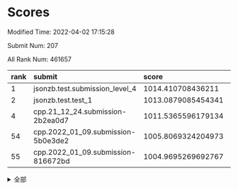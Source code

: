 # Scores

Modified Time: 2022-04-02 17:15:28

Submit Num: 207

All Rank Num: 461657

| rank |               submit               |       score        |       sigma        | pk_num |
| :--- | :--------------------------------- | :----------------- | :----------------- | :----- |
| 1    | jsonzb.test.submission_level_4     | 1014.410708436211  | 0.8138193474003166 | 8921   |
| 2    | jsonzb.test.test_1                 | 1013.0879085454341 | 0.7978274329667322 | 8923   |
| 4    | cpp.21_12_24.submission-2b2ea0d7   | 1011.5365596179134 | 0.7664044919740438 | 8917   |
| 54   | cpp.2022_01_09.submission-5b0e3de2 | 1005.8069324204973 | 0.719965316100417  | 8921   |
| 55   | cpp.2022_01_09.submission-816672bd | 1004.9695269692767 | 0.7112803932306477 | 8922   |


<details>
<summary>全部</summary>

| rank |                 submit                 |       score        |       sigma        | pk_num |
| :--- | :------------------------------------- | :----------------- | :----------------- | :----- |
| 1    | jsonzb.test.submission_level_4         | 1014.410708436211  | 0.8138193474003166 | 8921   |
| 2    | jsonzb.test.test_1                     | 1013.0879085454341 | 0.7978274329667322 | 8923   |
| 3    | gobigger.level_3.submission_level_3_12 | 1011.7266225700604 | 0.7882048790305386 | 8923   |
| 4    | cpp.21_12_24.submission-2b2ea0d7       | 1011.5365596179134 | 0.7664044919740438 | 8917   |
| 5    | gobigger.level_3.submission_level_3_37 | 1011.3925418470135 | 0.7737280371887941 | 8914   |
| 6    | gobigger.level_3.submission_level_3_48 | 1011.3239666700659 | 0.7547094232001458 | 8921   |
| 7    | gobigger.level_3.submission_level_3_15 | 1011.1447983721424 | 0.7912300525535854 | 8917   |
| 8    | gobigger.level_3.submission_level_3_7  | 1010.992801810956  | 0.7591094619463181 | 8923   |
| 9    | gobigger.level_3.submission_level_3_25 | 1010.9257188741558 | 0.7881380471343999 | 8916   |
| 10   | gobigger.level_3.submission_level_3_47 | 1010.8985185171044 | 0.7738913003725942 | 8923   |
| 11   | gobigger.level_3.submission_level_3_42 | 1010.7535355019618 | 0.7769657907430996 | 8920   |
| 12   | gobigger.level_3.submission_level_3_22 | 1010.7361201058989 | 0.7739414841698071 | 8926   |
| 13   | gobigger.level_3.submission_level_3_16 | 1010.7260589970103 | 0.7587075849430301 | 8924   |
| 14   | gobigger.level_3.submission_level_3_13 | 1010.6932188863334 | 0.7761967565238961 | 8926   |
| 15   | gobigger.level_3.submission_level_3_20 | 1010.628675647129  | 0.7669551344109687 | 8922   |
| 16   | gobigger.level_3.submission_level_3_4  | 1010.5780159092756 | 0.7409178632561806 | 8923   |
| 17   | gobigger.level_3.submission_level_3_35 | 1010.520180382566  | 0.7817267691990787 | 8923   |
| 18   | gobigger.level_3.submission_level_3_31 | 1010.4571548493437 | 0.7510967135683602 | 8915   |
| 19   | gobigger.level_3.submission_level_3_39 | 1010.398291621699  | 0.7591835599620449 | 8916   |
| 20   | gobigger.level_3.submission_level_3_8  | 1010.3111501403644 | 0.7668589281833538 | 8922   |
| 21   | gobigger.level_3.submission_level_3_34 | 1010.2492706627761 | 0.7533476364333436 | 8918   |
| 22   | gobigger.level_3.submission_level_3_33 | 1010.2164874089497 | 0.7795054975474777 | 8921   |
| 23   | gobigger.level_3.submission_level_3_1  | 1010.1728808400576 | 0.7748700768526371 | 8918   |
| 24   | gobigger.level_3.submission_level_3_9  | 1010.1392525361709 | 0.764078776401183  | 8922   |
| 25   | gobigger.level_3.submission_level_3_5  | 1009.9944162619638 | 0.7822685429570329 | 8923   |
| 26   | gobigger.level_3.submission_level_3_43 | 1009.9227370680621 | 0.7666036513821163 | 8919   |
| 27   | gobigger.level_3.submission_level_3_19 | 1009.9220150867297 | 0.7788393656765973 | 8923   |
| 28   | gobigger.level_3.submission_level_3_29 | 1009.8903391658422 | 0.7424239749733785 | 8924   |
| 29   | gobigger.level_3.submission_level_3_17 | 1009.8837159867885 | 0.747683430036138  | 8922   |
| 30   | gobigger.level_3.submission_level_3_26 | 1009.8771432128631 | 0.7538207545366443 | 8923   |
| 31   | gobigger.level_3.submission_level_3_40 | 1009.8452357822516 | 0.7520263576726339 | 8922   |
| 32   | gobigger.level_3.submission_level_3_10 | 1009.8030354958782 | 0.7631004345672812 | 8922   |
| 33   | gobigger.level_3.submission_level_3_23 | 1009.7550780351886 | 0.7616247287044606 | 8916   |
| 34   | gobigger.level_3.submission_level_3_27 | 1009.739960808582  | 0.746480949162861  | 8921   |
| 35   | gobigger.level_3.submission_level_3_44 | 1009.6769202746877 | 0.7429520713895196 | 8924   |
| 36   | gobigger.level_3.submission_level_3_21 | 1009.6672669302391 | 0.7472767096524299 | 8917   |
| 37   | gobigger.level_3.submission_level_3_24 | 1009.6634956990788 | 0.7443680145881457 | 8922   |
| 38   | gobigger.level_3.submission_level_3_0  | 1009.6091653040947 | 0.7781250618452614 | 8926   |
| 39   | gobigger.level_3.submission_level_3_41 | 1009.5839077948353 | 0.7457125263472526 | 8917   |
| 40   | gobigger.level_3.submission_level_3_2  | 1009.5372123851613 | 0.7522804612165122 | 8921   |
| 41   | gobigger.level_3.submission_level_3_30 | 1009.5012283157313 | 0.7553131014962372 | 8922   |
| 42   | gobigger.level_3.submission_level_3_28 | 1009.4997269378417 | 0.7575698075923192 | 8922   |
| 43   | gobigger.level_3.submission_level_3_38 | 1009.3254088659572 | 0.7477687689897713 | 8919   |
| 44   | gobigger.level_3.submission_level_3_11 | 1009.2541826992782 | 0.7500132978050964 | 8923   |
| 45   | gobigger.level_3.submission_level_3_14 | 1009.2290605914106 | 0.7564505697180863 | 8921   |
| 46   | gobigger.level_3.submission_level_3_49 | 1009.0762700605804 | 0.7410879493420369 | 8922   |
| 47   | gobigger.level_3.submission_level_3_32 | 1009.0605916398588 | 0.7580478167204457 | 8920   |
| 48   | gobigger.level_3.submission_level_3_3  | 1008.9950674549932 | 0.7492212917563981 | 8919   |
| 49   | gobigger.level_3.submission_level_3_46 | 1008.8416693083713 | 0.7403765081625733 | 8919   |
| 50   | gobigger.level_3.submission_level_3_45 | 1008.7808333088763 | 0.7185344802796044 | 8922   |
| 51   | gobigger.level_3.submission_level_3_6  | 1008.4635614455915 | 0.7378888226630507 | 8926   |
| 52   | gobigger.level_3.submission_level_3_18 | 1008.1525458251838 | 0.75881800376818   | 8925   |
| 53   | gobigger.level_3.submission_level_3_36 | 1007.4009403730406 | 0.7412146805599268 | 8917   |
| 54   | cpp.2022_01_09.submission-5b0e3de2     | 1005.8069324204973 | 0.719965316100417  | 8921   |
| 55   | cpp.2022_01_09.submission-816672bd     | 1004.9695269692767 | 0.7112803932306477 | 8922   |
| 56   | gobigger.level_1.submission_level_1_49 | 1004.964332094428  | 0.7108889082454967 | 8922   |
| 57   | gobigger.level_1.submission_level_1_1  | 1004.7351974790128 | 0.7182098985057277 | 8924   |
| 58   | gobigger.level_1.submission_level_1_0  | 1004.5864177706227 | 0.7248285719756729 | 8922   |
| 59   | gobigger.level_1.submission_level_1_27 | 1004.5382501314332 | 0.7279978853640814 | 8926   |
| 60   | gobigger.level_1.submission_level_1_41 | 1004.4463147030358 | 0.728384335180606  | 8917   |
| 61   | gobigger.level_1.submission_level_1_7  | 1004.438637091873  | 0.7140405747788424 | 8918   |
| 62   | gobigger.level_1.submission_level_1_18 | 1004.3929786448476 | 0.7219784370270017 | 8925   |
| 63   | gobigger.level_1.submission_level_1_11 | 1004.3260196103294 | 0.7285441045042145 | 8924   |
| 64   | gobigger.level_1.submission_level_1_22 | 1004.3163225917318 | 0.711047881678737  | 8921   |
| 65   | gobigger.level_1.submission_level_1_9  | 1004.252702255987  | 0.7354342035287675 | 8919   |
| 66   | gobigger.level_1.submission_level_1_47 | 1004.2305782170738 | 0.7264090368139986 | 8914   |
| 67   | gobigger.level_1.submission_level_1_3  | 1004.0601047177893 | 0.707342200595286  | 8919   |
| 68   | gobigger.level_1.submission_level_1_26 | 1004.0273776097358 | 0.717029628872019  | 8927   |
| 69   | gobigger.level_1.submission_level_1_20 | 1003.9822339572515 | 0.7252126126593871 | 8922   |
| 70   | gobigger.level_1.submission_level_1_46 | 1003.9591226897369 | 0.70965805785173   | 8919   |
| 71   | gobigger.level_1.submission_level_1_14 | 1003.9330686379756 | 0.709124321398288  | 8923   |
| 72   | gobigger.level_1.submission_level_1_35 | 1003.8336294444032 | 0.7254371904168152 | 8924   |
| 73   | gobigger.level_1.submission_level_1_45 | 1003.7750729481058 | 0.711502719814312  | 8921   |
| 74   | gobigger.level_1.submission_level_1_17 | 1003.7139654777383 | 0.7181519795052029 | 8919   |
| 75   | gobigger.level_1.submission_level_1_36 | 1003.6851697012195 | 0.7204188053521019 | 8921   |
| 76   | gobigger.level_1.submission_level_1_29 | 1003.6492889247072 | 0.7184226738982117 | 8918   |
| 77   | gobigger.level_1.submission_level_1_44 | 1003.612350807175  | 0.7214532728410091 | 8919   |
| 78   | gobigger.level_1.submission_level_1_31 | 1003.6016896049434 | 0.7187950518111543 | 8916   |
| 79   | gobigger.level_1.submission_level_1_38 | 1003.5594573378023 | 0.7172940924584938 | 8915   |
| 80   | gobigger.level_1.submission_level_1_34 | 1003.5015342883779 | 0.7005552447839049 | 8926   |
| 81   | gobigger.level_1.submission_level_1_33 | 1003.497203000425  | 0.7280875835491083 | 8925   |
| 82   | gobigger.level_1.submission_level_1_28 | 1003.4549900792887 | 0.7095081639088847 | 8924   |
| 83   | gobigger.level_1.submission_level_1_32 | 1003.4278988937963 | 0.7092566220592552 | 8923   |
| 84   | gobigger.level_1.submission_level_1_48 | 1003.3414866666171 | 0.7218534934492609 | 8913   |
| 85   | gobigger.level_1.submission_level_1_12 | 1003.2440643649942 | 0.7109478398955142 | 8920   |
| 86   | gobigger.level_1.submission_level_1_4  | 1003.2153717700945 | 0.7149051574785449 | 8929   |
| 87   | gobigger.level_1.submission_level_1_37 | 1003.1790842888149 | 0.7204285701145344 | 8922   |
| 88   | gobigger.level_1.submission_level_1_2  | 1003.0790801767719 | 0.7168122686638103 | 8925   |
| 89   | gobigger.level_1.submission_level_1_43 | 1002.9863360960989 | 0.7127481572481108 | 8922   |
| 90   | gobigger.level_1.submission_level_1_10 | 1002.9263018431672 | 0.7095193463835175 | 8922   |
| 91   | gobigger.level_1.submission_level_1_19 | 1002.8268402545186 | 0.7138844674925524 | 8922   |
| 92   | gobigger.level_1.submission_level_1_23 | 1002.7930793720041 | 0.7047183277642854 | 8919   |
| 93   | gobigger.level_1.submission_level_1_30 | 1002.7713228877691 | 0.7138829504567699 | 8919   |
| 94   | gobigger.level_1.submission_level_1_8  | 1002.6880634974128 | 0.7127832826824974 | 8925   |
| 95   | gobigger.level_1.submission_level_1_13 | 1002.6380480251822 | 0.7102925456022783 | 8921   |
| 96   | gobigger.level_1.submission_level_1_21 | 1002.5751402600923 | 0.7082844522569322 | 8919   |
| 97   | gobigger.level_1.submission_level_1_5  | 1002.5322933744126 | 0.7253189413263625 | 8921   |
| 98   | gobigger.level_1.submission_level_1_6  | 1002.4901574727944 | 0.7115652039823833 | 8921   |
| 99   | gobigger.level_1.submission_level_1_40 | 1002.4272739047371 | 0.7237583130260873 | 8917   |
| 100  | gobigger.level_1.submission_level_1_25 | 1002.1225328795131 | 0.7103500709242112 | 8921   |
| 101  | gobigger.level_1.submission_level_1_15 | 1002.0090453502155 | 0.716081667902289  | 8923   |
| 102  | gobigger.level_1.submission_level_1_16 | 1001.9285635684428 | 0.7098960924809019 | 8923   |
| 103  | gobigger.level_1.submission_level_1_39 | 1001.449660540058  | 0.7149659807211282 | 8919   |
| 104  | gobigger.level_1.submission_level_1_42 | 1001.3573081072453 | 0.7118492843604265 | 8923   |
| 105  | gobigger.level_1.submission_level_1_24 | 1000.7774719184295 | 0.7085737000846782 | 8923   |
| 106  | gobigger.random.submission_random_12   | 997.8110225128663  | 0.6959166801862351 | 8918   |
| 107  | gobigger.random.submission_random_19   | 997.648175691634   | 0.7115842925979378 | 8923   |
| 108  | gobigger.random.submission_random_29   | 997.5896280448661  | 0.7023282414910739 | 8923   |
| 109  | gobigger.random.submission_random_31   | 997.28550767323    | 0.7103034717350919 | 8920   |
| 110  | gobigger.random.submission_random_11   | 997.010662888505   | 0.7010757410713124 | 8922   |
| 111  | gobigger.random.submission_random_4    | 996.8882782007506  | 0.7033465095026645 | 8928   |
| 112  | gobigger.random.submission_random_49   | 996.880569806632   | 0.6962772141023162 | 8921   |
| 113  | gobigger.random.submission_random_42   | 996.779637968809   | 0.7061237388086019 | 8920   |
| 114  | gobigger.random.submission_random_6    | 996.7443169241233  | 0.7159026854270442 | 8918   |
| 115  | gobigger.random.submission_random_26   | 996.7222387597827  | 0.7147293147674731 | 8916   |
| 116  | gobigger.random.submission_random_1    | 996.5848745850063  | 0.7147177185696362 | 8918   |
| 117  | gobigger.random.submission_random_5    | 996.5121670912697  | 0.7192212834439758 | 8920   |
| 118  | gobigger.random.submission_random_7    | 996.4600542999509  | 0.7014669995195894 | 8921   |
| 119  | gobigger.random.submission_random_14   | 996.4187368991984  | 0.694860898842056  | 8923   |
| 120  | gobigger.random.submission_random_23   | 996.3174450529591  | 0.7070132634022372 | 8926   |
| 121  | gobigger.random.submission_random_48   | 996.3168734080632  | 0.7164239333149713 | 8921   |
| 122  | gobigger.random.submission_random_22   | 996.3136789321948  | 0.717071592890269  | 8922   |
| 123  | gobigger.random.submission_random_30   | 996.3020029619183  | 0.7133890145439807 | 8925   |
| 124  | gobigger.random.submission_random_10   | 996.2844457961525  | 0.7052167390247325 | 8921   |
| 125  | gobigger.random.submission_random_44   | 996.2432002931562  | 0.7036423235402156 | 8925   |
| 126  | gobigger.random.submission_random_37   | 996.1383741024376  | 0.7155713458908518 | 8919   |
| 127  | gobigger.random.submission_random_24   | 996.0923337237948  | 0.7101595987781124 | 8923   |
| 128  | gobigger.random.submission_random_45   | 996.0871343021362  | 0.7163383963889135 | 8919   |
| 129  | gobigger.random.submission_random_21   | 996.0857210741449  | 0.7207614664382485 | 8925   |
| 130  | gobigger.random.submission_random_46   | 996.0841327100362  | 0.7212272070887752 | 8924   |
| 131  | gobigger.random.submission_random_17   | 996.077776768631   | 0.7037268686670115 | 8927   |
| 132  | gobigger.random.submission_random_16   | 996.0707128458978  | 0.7042904263768683 | 8920   |
| 133  | gobigger.random.submission_random_9    | 996.0408692684966  | 0.7213331857261323 | 8918   |
| 134  | gobigger.random.submission_random_18   | 996.0257904557348  | 0.7179815957860776 | 8918   |
| 135  | gobigger.random.submission_random_3    | 996.0244295327636  | 0.714782453622425  | 8923   |
| 136  | gobigger.random.submission_random_27   | 995.987414045836   | 0.7042724805551942 | 8923   |
| 137  | gobigger.random.submission_random_34   | 995.8867639991944  | 0.7115948464731725 | 8924   |
| 138  | gobigger.random.submission_random_43   | 995.873996444228   | 0.7235459340774054 | 8922   |
| 139  | gobigger.random.submission_random_36   | 995.8451999456128  | 0.699646536861899  | 8920   |
| 140  | gobigger.random.submission_random_40   | 995.7945313887423  | 0.7007500894077239 | 8918   |
| 141  | gobigger.random.submission_random_33   | 995.7596158478353  | 0.7125312210923087 | 8923   |
| 142  | gobigger.random.submission_random_8    | 995.6636628898935  | 0.717498237844399  | 8920   |
| 143  | gobigger.random.submission_random_15   | 995.6263375776701  | 0.7225030345826645 | 8920   |
| 144  | gobigger.random.submission_random_0    | 995.6080532351432  | 0.7211206718755785 | 8926   |
| 145  | gobigger.random.submission_random_2    | 995.5781802510844  | 0.6990404286343535 | 8920   |
| 146  | gobigger.random.submission_random_35   | 995.4273561440535  | 0.7039098175295221 | 8920   |
| 147  | gobigger.random.submission_random_32   | 995.4131775102933  | 0.7233715622258062 | 8916   |
| 148  | gobigger.random.submission_random_38   | 995.387781729799   | 0.7150069008671959 | 8920   |
| 149  | gobigger.random.submission_random_39   | 995.3612858375792  | 0.7073681974023559 | 8912   |
| 150  | gobigger.random.submission_random_25   | 995.3514845711128  | 0.7082616878628094 | 8921   |
| 151  | gobigger.random.submission_random_20   | 995.3324730379292  | 0.7269763205054158 | 8924   |
| 152  | gobigger.random.submission_random_13   | 995.3244571454023  | 0.7085983023150662 | 8920   |
| 153  | gobigger.random.submission_random_41   | 995.3215878256228  | 0.7165095210325577 | 8922   |
| 154  | gobigger.random.submission_random_47   | 995.2118948264861  | 0.7050405960139726 | 8923   |
| 155  | gobigger.level_2.submission_level_2_35 | 994.9427988262464  | 0.7260364628871092 | 8921   |
| 156  | gobigger.random.submission_random_28   | 994.8469184195587  | 0.7163717848568047 | 8924   |
| 157  | gobigger.level_2.submission_level_2_5  | 993.5591921819503  | 0.7428165076697721 | 8916   |
| 158  | gobigger.level_2.submission_level_2_39 | 993.4863130001102  | 0.7348103249243513 | 8921   |
| 159  | gobigger.level_2.submission_level_2_3  | 993.4042265466752  | 0.7333138084105045 | 8924   |
| 160  | gobigger.level_2.submission_level_2_43 | 993.3905114305378  | 0.7289846099734627 | 8921   |
| 161  | gobigger.level_2.submission_level_2_37 | 993.2998108643236  | 0.7338299190305597 | 8923   |
| 162  | gobigger.level_2.submission_level_2_36 | 993.2478343035696  | 0.7443369905246873 | 8918   |
| 163  | gobigger.level_2.submission_level_2_40 | 993.2013064814071  | 0.7350657109000407 | 8920   |
| 164  | gobigger.level_2.submission_level_2_19 | 993.1983657455021  | 0.7327739805742942 | 8923   |
| 165  | gobigger.level_2.submission_level_2_47 | 992.8990333311914  | 0.7366724569360988 | 8922   |
| 166  | gobigger.level_2.submission_level_2_16 | 992.8306082331056  | 0.7378376721310534 | 8915   |
| 167  | gobigger.level_2.submission_level_2_28 | 992.7155536841085  | 0.7394621916243799 | 8925   |
| 168  | gobigger.level_2.submission_level_2_41 | 992.6282925375945  | 0.7384305034462539 | 8921   |
| 169  | gobigger.level_2.submission_level_2_12 | 992.5409409883098  | 0.758004760417527  | 8919   |
| 170  | gobigger.level_2.submission_level_2_49 | 992.5168035217521  | 0.7427440516891647 | 8918   |
| 171  | gobigger.level_2.submission_level_2_8  | 992.4478700866317  | 0.7332004190911523 | 8916   |
| 172  | gobigger.level_2.submission_level_2_34 | 992.3325511350175  | 0.7408713487344386 | 8916   |
| 173  | gobigger.level_2.submission_level_2_7  | 992.2706704693111  | 0.7265595844717088 | 8920   |
| 174  | gobigger.level_2.submission_level_2_31 | 992.2149444194346  | 0.7663757480682004 | 8920   |
| 175  | gobigger.level_2.submission_level_2_11 | 992.0855646608886  | 0.7504952004686943 | 8919   |
| 176  | gobigger.level_2.submission_level_2_32 | 992.0638508959636  | 0.7680312702143872 | 8922   |
| 177  | gobigger.level_2.submission_level_2_4  | 992.063199393181   | 0.7395702676272212 | 8917   |
| 178  | gobigger.level_2.submission_level_2_10 | 992.0345879774814  | 0.7443051146552729 | 8919   |
| 179  | gobigger.level_2.submission_level_2_44 | 991.9233602149872  | 0.7660472009512769 | 8922   |
| 180  | gobigger.level_2.submission_level_2_1  | 991.8882506868274  | 0.7447666642488046 | 8912   |
| 181  | gobigger.level_2.submission_level_2_27 | 991.8833306729877  | 0.7415383718979612 | 8920   |
| 182  | gobigger.level_2.submission_level_2_18 | 991.8184733762264  | 0.7618008793250826 | 8920   |
| 183  | gobigger.level_2.submission_level_2_22 | 991.8078208813148  | 0.7589763583923762 | 8925   |
| 184  | gobigger.level_2.submission_level_2_6  | 991.7588697311089  | 0.7402849411794213 | 8921   |
| 185  | gobigger.level_2.submission_level_2_46 | 991.7079258284112  | 0.748115451135025  | 8920   |
| 186  | gobigger.level_2.submission_level_2_24 | 991.6672196983529  | 0.7526966641536985 | 8919   |
| 187  | gobigger.level_2.submission_level_2_42 | 991.629887842818   | 0.7691870323317234 | 8927   |
| 188  | gobigger.level_2.submission_level_2_33 | 991.5446642124572  | 0.7417917087438421 | 8917   |
| 189  | gobigger.level_2.submission_level_2_30 | 991.5238263576254  | 0.7430841723804724 | 8919   |
| 190  | gobigger.level_2.submission_level_2_13 | 991.4697492165434  | 0.7425379034096871 | 8920   |
| 191  | gobigger.level_2.submission_level_2_14 | 991.4441790563354  | 0.7545377196789212 | 8919   |
| 192  | gobigger.level_2.submission_level_2_20 | 991.4054482532141  | 0.7571305326506558 | 8922   |
| 193  | gobigger.level_2.submission_level_2_25 | 991.3696390458957  | 0.7435507894587121 | 8918   |
| 194  | gobigger.level_2.submission_level_2_38 | 991.1968610907921  | 0.773125341420271  | 8919   |
| 195  | gobigger.level_2.submission_level_2_26 | 991.1707603267428  | 0.7553825843983206 | 8922   |
| 196  | gobigger.level_2.submission_level_2_45 | 991.151483639446   | 0.7554281894418134 | 8923   |
| 197  | gobigger.level_2.submission_level_2_15 | 991.099348738039   | 0.7595340067347035 | 8916   |
| 198  | gobigger.level_2.submission_level_2_23 | 991.0504563827113  | 0.7643582126577269 | 8920   |
| 199  | gobigger.level_2.submission_level_2_2  | 991.0365483851147  | 0.7861341793239951 | 8917   |
| 200  | gobigger.level_2.submission_level_2_48 | 990.9918875346572  | 0.7844314585624297 | 8920   |
| 201  | gobigger.level_2.submission_level_2_21 | 990.9776267097213  | 0.7582890195896297 | 8917   |
| 202  | gobigger.level_2.submission_level_2_0  | 990.5315666147195  | 0.757927355356417  | 8922   |
| 203  | gobigger.level_2.submission_level_2_29 | 990.4348454737151  | 0.7519291208587241 | 8924   |
| 204  | gobigger.level_2.submission_level_2_9  | 989.7987358102293  | 0.7734071838955887 | 8924   |
| 205  | gobigger.level_2.submission_level_2_17 | 988.9312055999204  | 0.7818815563031951 | 8922   |
| 206  | gobigger.none.submission_none_0        | 978.6870438706992  | 1.3664541423130019 | 8923   |
| 207  | gobigger.none.submission_none_1        | 973.949587930497   | 1.8132517978906493 | 8922   |

</details>